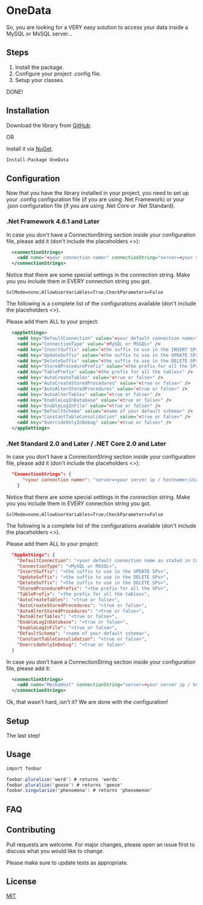 # OneData

So, you are looking for a VERY easy solution to access your data inside a MySQL or MsSQL server...

## Steps
1) Install the package.
2) Configure your project .config file.
3) Setup your classes.

DONE!

## Installation

Download the library from [GitHub](https://github.com/jorgemk85/OneData/). 

OR

Install it via [NuGet](https://www.nuget.org/packages/OneData/).

```bash
Install-Package OneData
```

## Configuration

Now that you have the library installed in your project, you need to set up your .config configuration file (if you are using .Net Framework) or your .json configuration file (if you are using .Net Core or .Net Standard).

### .Net Framework 4.6.1 and Later
In case you don't have a ConnectionString section inside your configuration file, please add it (don't include the placeholders <>):
```xml
  <connectionStrings>
    <add name="<your connection name>" connectionString="server=<your server ip / hostname>;Uid=<db username>;Pwd=<db password>;persistsecurityinfo=True;database=<your database name>;SslMode=none;AllowUserVariables=True;CheckParameters=False" />
  </connectionStrings>
```
Notice that there are some special settings in the connection string. Make you you include them in EVERY connection string you got.
```
SslMode=none;AllowUserVariables=True;CheckParameters=False
```
The following is a complete list of the configurations available (don't include the placeholders <>).

Please add them ALL to your project:
```xml
  <appSettings>
    <add key="DefaultConnection" value="<your default connection name>" />
    <add key="ConnectionType" value="<MySQL or MSSQL>" />
    <add key="InsertSuffix" value="<the suffix to use in the INSERT SPs>" />
    <add key="UpdateSuffix" value="<the suffix to use in the UPDATE SPs>" />
    <add key="DeleteSuffix" value="<the suffix to use in the DELETE SPs>" />
    <add key="StoredProcedurePrefix" value="<the prefix for all the SPs>" />
    <add key="TablePrefix" value="<the prefix for all the tables>" />
    <add key="AutoCreateTables" value="<true or false>" />
    <add key="AutoCreateStoredProcedures" value="<true or false>" />
    <add key="AutoAlterStoredProcedures" value="<true or false>" />
    <add key="AutoAlterTables" value="<true or false>" />
    <add key="EnableLogInDatabase" value="<true or false>" />
    <add key="EnableLogInFile" value="<true or false>" />
    <add key="DefaultSchema" value="<name of your default schema>" />
    <add key="ConstantTableConsolidation" value="<true or false>" />
    <add key="OverrideOnlyInDebug" value="<true or false>" />
  </appSettings>
```
### .Net Standard 2.0 and Later / .NET Core 2.0 and Later
In case you don't have a ConnectionString section inside your configuration file, please add it (don't include the placeholders <>):
```json
  "ConnectionStrings": {
      "<your connection name>": "server=<your server ip / hostname>;Uid=<db username>;Pwd=<db password>$;persistsecurityinfo=True;database=<your database name>;SslMode=none;AllowUserVariables=True;CheckParameters=False"
    }
```
Notice that there are some special settings in the connection string. Make you you include them in EVERY connection string you got.
```
SslMode=none;AllowUserVariables=True;CheckParameters=False
```
The following is a complete list of the configurations available (don't include the placeholders <>).

Please add them ALL to your project:
```json
  "AppSettings": {
    "DefaultConnection": "<your default connection name as stated in ConnectionString>",
    "ConnectionType": "<MySQL or MSSQL>",
    "InsertSuffix": "<the suffix to use in the UPDATE SPs>",
    "UpdateSuffix": "<the suffix to use in the DELETE SPs>",
    "DeleteSuffix": "<the suffix to use in the DELETE SPs>",
    "StoredProcedurePrefix": "<the prefix for all the SPs>",
    "TablePrefix": "<the prefix for all the tables>",
    "AutoCreateTables": "<true or false>",
    "AutoCreateStoredProcedures": "<true or false>",
    "AutoAlterStoredProcedures": "<true or false>",
    "AutoAlterTables": "<true or false>",
    "EnableLogInDatabase": "<true or false>",
    "EnableLogInFile": "<true or false>",
    "DefaultSchema": "<name of your default schema>",
    "ConstantTableConsolidation": "<true or false>",
    "OverrideOnlyInDebug": "<true or false>"
  }
```
In case you don't have a ConnectionString section inside your configuration file, please add it:
```xml
  <connectionStrings>
    <add name="MochaHost" connectionString="server=<your server ip / hostname>;Uid=<db username>;Pwd=<db password>;persistsecurityinfo=True;database=<your database name>;SslMode=none;AllowUserVariables=True;CheckParameters=False" />
  </connectionStrings>
```

Ok, that wasn't hard, isn't it? We are done with the configuration!
## Setup

The last step!



## Usage

```c#
import foobar

foobar.pluralize('word') # returns 'words'
foobar.pluralize('goose') # returns 'geese'
foobar.singularize('phenomena') # returns 'phenomenon'
```

## FAQ

## Contributing
Pull requests are welcome. For major changes, please open an issue first to discuss what you would like to change.

Please make sure to update tests as appropriate.

## License
[MIT](https://choosealicense.com/licenses/mit/)
